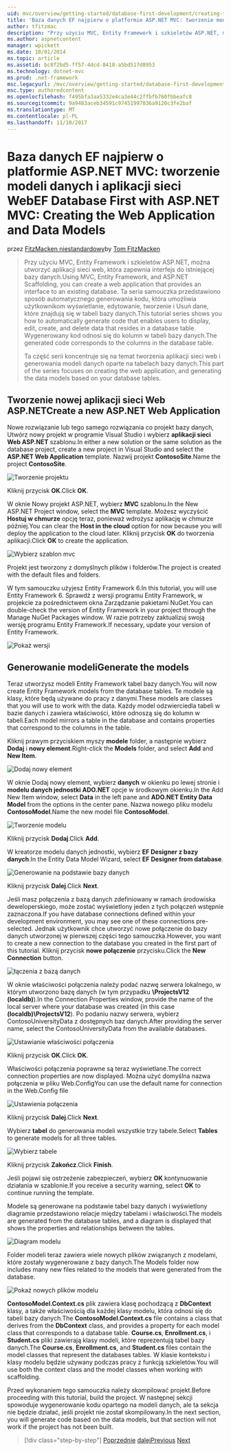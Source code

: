 ```yaml
---
uid: mvc/overview/getting-started/database-first-development/creating-the-web-application
title: 'Baza danych EF najpierw o platformie ASP.NET MVC: tworzenie modeli danych i aplikacji sieci Web | Dokumentacja firmy Microsoft'
author: tfitzmac
description: "Przy użyciu MVC, Entity Framework i szkieletów ASP.NET, można utworzyć aplikacji sieci web, która zapewnia interfejs do istniejącej bazy danych. Ten samouczek seri..."
ms.author: aspnetcontent
manager: wpickett
ms.date: 10/01/2014
ms.topic: article
ms.assetid: bc8f2bd5-ff57-4dcd-8418-a5bd517d8953
ms.technology: dotnet-mvc
ms.prod: .net-framework
msc.legacyurl: /mvc/overview/getting-started/database-first-development/creating-the-web-application
msc.type: authoredcontent
ms.openlocfilehash: f495bfa3aa5332e4ca3e44c2ffbfb760fbbeafc8
ms.sourcegitcommit: 9a9483aceb34591c97451997036a9120c3fe2baf
ms.translationtype: MT
ms.contentlocale: pl-PL
ms.lasthandoff: 11/10/2017
---
```

<a name="ef-database-first-with-aspnet-mvc-creating-the-web-application-and-data-models"></a><span data-ttu-id="76dd1-104">Baza danych EF najpierw o platformie ASP.NET MVC: tworzenie modeli danych i aplikacji sieci Web</span><span class="sxs-lookup"><span data-stu-id="76dd1-104">EF Database First with ASP.NET MVC: Creating the Web Application and Data Models</span></span>
====================
<span data-ttu-id="76dd1-105">przez [FitzMacken niestandardowy](https://github.com/tfitzmac)</span><span class="sxs-lookup"><span data-stu-id="76dd1-105">by [Tom FitzMacken](https://github.com/tfitzmac)</span></span>

> <span data-ttu-id="76dd1-106">Przy użyciu MVC, Entity Framework i szkieletów ASP.NET, można utworzyć aplikacji sieci web, która zapewnia interfejs do istniejącej bazy danych.</span><span class="sxs-lookup"><span data-stu-id="76dd1-106">Using MVC, Entity Framework, and ASP.NET Scaffolding, you can create a web application that provides an interface to an existing database.</span></span> <span data-ttu-id="76dd1-107">Ta seria samouczka przedstawiono sposób automatycznego generowania kodu, która umożliwia użytkownikom wyświetlanie, edytowanie, tworzenie i Usuń dane, które znajdują się w tabeli bazy danych.</span><span class="sxs-lookup"><span data-stu-id="76dd1-107">This tutorial series shows you how to automatically generate code that enables users to display, edit, create, and delete data that resides in a database table.</span></span> <span data-ttu-id="76dd1-108">Wygenerowany kod odnosi się do kolumn w tabeli bazy danych.</span><span class="sxs-lookup"><span data-stu-id="76dd1-108">The generated code corresponds to the columns in the database table.</span></span>
> 
> <span data-ttu-id="76dd1-109">Ta część serii koncentruje się na temat tworzenia aplikacji sieci web i generowania modeli danych oparte na tabelach bazy danych.</span><span class="sxs-lookup"><span data-stu-id="76dd1-109">This part of the series focuses on creating the web application, and generating the data models based on your database tables.</span></span>


## <a name="create-a-new-aspnet-web-application"></a><span data-ttu-id="76dd1-110">Tworzenie nowej aplikacji sieci Web ASP.NET</span><span class="sxs-lookup"><span data-stu-id="76dd1-110">Create a new ASP.NET Web Application</span></span>

<span data-ttu-id="76dd1-111">Nowe rozwiązanie lub tego samego rozwiązania co projekt bazy danych, Utwórz nowy projekt w programie Visual Studio i wybierz **aplikacji sieci Web ASP.NET** szablonu.</span><span class="sxs-lookup"><span data-stu-id="76dd1-111">In either a new solution or the same solution as the database project, create a new project in Visual Studio and select the **ASP.NET Web Application** template.</span></span> <span data-ttu-id="76dd1-112">Nazwij projekt **ContosoSite**.</span><span class="sxs-lookup"><span data-stu-id="76dd1-112">Name the project **ContosoSite**.</span></span>

![Tworzenie projektu](creating-the-web-application/_static/image1.png)

<span data-ttu-id="76dd1-114">Kliknij przycisk **OK**.</span><span class="sxs-lookup"><span data-stu-id="76dd1-114">Click **OK**.</span></span>

<span data-ttu-id="76dd1-115">W oknie Nowy projekt ASP.NET, wybierz **MVC** szablonu.</span><span class="sxs-lookup"><span data-stu-id="76dd1-115">In the New ASP.NET Project window, select the **MVC** template.</span></span> <span data-ttu-id="76dd1-116">Możesz wyczyścić **Hostuj w chmurze** opcję teraz, ponieważ wdrożysz aplikację w chmurze później.</span><span class="sxs-lookup"><span data-stu-id="76dd1-116">You can clear the **Host in the cloud** option for now because you will deploy the application to the cloud later.</span></span> <span data-ttu-id="76dd1-117">Kliknij przycisk **OK** do tworzenia aplikacji.</span><span class="sxs-lookup"><span data-stu-id="76dd1-117">Click **OK** to create the application.</span></span>

![Wybierz szablon mvc](creating-the-web-application/_static/image2.png)

<span data-ttu-id="76dd1-119">Projekt jest tworzony z domyślnych plików i folderów.</span><span class="sxs-lookup"><span data-stu-id="76dd1-119">The project is created with the default files and folders.</span></span>

<span data-ttu-id="76dd1-120">W tym samouczku użyjesz Entity Framework 6.</span><span class="sxs-lookup"><span data-stu-id="76dd1-120">In this tutorial, you will use Entity Framework 6.</span></span> <span data-ttu-id="76dd1-121">Sprawdź z wersji programu Entity Framework, w projekcie za pośrednictwem okna Zarządzanie pakietami NuGet.</span><span class="sxs-lookup"><span data-stu-id="76dd1-121">You can double-check the version of Entity Framework in your project through the Manage NuGet Packages window.</span></span> <span data-ttu-id="76dd1-122">W razie potrzeby zaktualizuj swoją wersję programu Entity Framework.</span><span class="sxs-lookup"><span data-stu-id="76dd1-122">If necessary, update your version of Entity Framework.</span></span>

![Pokaż wersji](creating-the-web-application/_static/image3.png)

## <a name="generate-the-models"></a><span data-ttu-id="76dd1-124">Generowanie modeli</span><span class="sxs-lookup"><span data-stu-id="76dd1-124">Generate the models</span></span>

<span data-ttu-id="76dd1-125">Teraz utworzysz modeli Entity Framework tabel bazy danych.</span><span class="sxs-lookup"><span data-stu-id="76dd1-125">You will now create Entity Framework models from the database tables.</span></span> <span data-ttu-id="76dd1-126">Te modele są klasy, które będą używane do pracy z danymi.</span><span class="sxs-lookup"><span data-stu-id="76dd1-126">These models are classes that you will use to work with the data.</span></span> <span data-ttu-id="76dd1-127">Każdy model odzwierciedla tabeli w bazie danych i zawiera właściwości, które odnoszą się do kolumn w tabeli.</span><span class="sxs-lookup"><span data-stu-id="76dd1-127">Each model mirrors a table in the database and contains properties that correspond to the columns in the table.</span></span>

<span data-ttu-id="76dd1-128">Kliknij prawym przyciskiem myszy **modele** folder, a następnie wybierz **Dodaj** i **nowy element**.</span><span class="sxs-lookup"><span data-stu-id="76dd1-128">Right-click the **Models** folder, and select **Add** and **New Item**.</span></span>

![Dodaj nowy element](creating-the-web-application/_static/image4.png)

<span data-ttu-id="76dd1-130">W oknie Dodaj nowy element, wybierz **danych** w okienku po lewej stronie i **modelu danych jednostki ADO.NET** opcje w środkowym okienku.</span><span class="sxs-lookup"><span data-stu-id="76dd1-130">In the Add New Item window, select **Data** in the left pane and **ADO.NET Entity Data Model** from the options in the center pane.</span></span> <span data-ttu-id="76dd1-131">Nazwa nowego pliku modelu **ContosoModel**.</span><span class="sxs-lookup"><span data-stu-id="76dd1-131">Name the new model file **ContosoModel**.</span></span>

![Tworzenie modelu](creating-the-web-application/_static/image5.png)

<span data-ttu-id="76dd1-133">Kliknij przycisk **Dodaj**.</span><span class="sxs-lookup"><span data-stu-id="76dd1-133">Click **Add**.</span></span>

<span data-ttu-id="76dd1-134">W kreatorze modelu danych jednostki, wybierz **EF Designer z bazy danych**.</span><span class="sxs-lookup"><span data-stu-id="76dd1-134">In the Entity Data Model Wizard, select **EF Designer from database**.</span></span>

![Generowanie na podstawie bazy danych](creating-the-web-application/_static/image6.png)

<span data-ttu-id="76dd1-136">Kliknij przycisk **Dalej**.</span><span class="sxs-lookup"><span data-stu-id="76dd1-136">Click **Next**.</span></span>

<span data-ttu-id="76dd1-137">Jeśli masz połączenia z bazą danych zdefiniowany w ramach środowiska deweloperskiego, może zostać wyświetlony jeden z tych połączeń wstępnie zaznaczona.</span><span class="sxs-lookup"><span data-stu-id="76dd1-137">If you have database connections defined within your development environment, you may see one of these connections pre-selected.</span></span> <span data-ttu-id="76dd1-138">Jednak użytkownik chce utworzyć nowe połączenie do bazy danych utworzonej w pierwszej części tego samouczka.</span><span class="sxs-lookup"><span data-stu-id="76dd1-138">However, you want to create a new connection to the database you created in the first part of this tutorial.</span></span> <span data-ttu-id="76dd1-139">Kliknij przycisk **nowe połączenie** przycisku.</span><span class="sxs-lookup"><span data-stu-id="76dd1-139">Click the **New Connection** button.</span></span>

![łączenia z bazą danych](creating-the-web-application/_static/image7.png)

<span data-ttu-id="76dd1-141">W oknie właściwości połączenia należy podać nazwę serwera lokalnego, w którym utworzono bazę danych (w tym przypadku **\ProjectsV12 (localdb)**).</span><span class="sxs-lookup"><span data-stu-id="76dd1-141">In the Connection Properties window, provide the name of the local server where your database was created (in this case **(localdb)\ProjectsV12**).</span></span> <span data-ttu-id="76dd1-142">Po podaniu nazwy serwera, wybierz ContosoUniversityData z dostępnych baz danych.</span><span class="sxs-lookup"><span data-stu-id="76dd1-142">After providing the server name, select the ContosoUniversityData from the available databases.</span></span>

![Ustawianie właściwości połączenia](creating-the-web-application/_static/image8.png)

<span data-ttu-id="76dd1-144">Kliknij przycisk **OK**.</span><span class="sxs-lookup"><span data-stu-id="76dd1-144">Click **OK**.</span></span>

<span data-ttu-id="76dd1-145">Właściwości połączenia poprawne są teraz wyświetlane.</span><span class="sxs-lookup"><span data-stu-id="76dd1-145">The correct connection properties are now displayed.</span></span> <span data-ttu-id="76dd1-146">Można użyć domyślna nazwa połączenia w pliku Web.Config</span><span class="sxs-lookup"><span data-stu-id="76dd1-146">You can use the default name for connection in the Web.Config file</span></span>

![Ustawienia połączenia](creating-the-web-application/_static/image9.png)

<span data-ttu-id="76dd1-148">Kliknij przycisk **Dalej**.</span><span class="sxs-lookup"><span data-stu-id="76dd1-148">Click **Next**.</span></span>

<span data-ttu-id="76dd1-149">Wybierz **tabel** do generowania modeli wszystkie trzy tabele.</span><span class="sxs-lookup"><span data-stu-id="76dd1-149">Select **Tables** to generate models for all three tables.</span></span>

![Wybierz tabele](creating-the-web-application/_static/image10.png)

<span data-ttu-id="76dd1-151">Kliknij przycisk **Zakończ**.</span><span class="sxs-lookup"><span data-stu-id="76dd1-151">Click **Finish**.</span></span>

<span data-ttu-id="76dd1-152">Jeśli pojawi się ostrzeżenie zabezpieczeń, wybierz **OK** kontynuowanie działania w szablonie.</span><span class="sxs-lookup"><span data-stu-id="76dd1-152">If you receive a security warning, select **OK** to continue running the template.</span></span>

<span data-ttu-id="76dd1-153">Modele są generowane na podstawie tabel bazy danych i wyświetlony diagramie przedstawiono relacje między tabelami i właściwości.</span><span class="sxs-lookup"><span data-stu-id="76dd1-153">The models are generated from the database tables, and a diagram is displayed that shows the properties and relationships between the tables.</span></span>

![Diagram modelu](creating-the-web-application/_static/image11.png)

<span data-ttu-id="76dd1-155">Folder modeli teraz zawiera wiele nowych plików związanych z modelami, które zostały wygenerowane z bazy danych.</span><span class="sxs-lookup"><span data-stu-id="76dd1-155">The Models folder now includes many new files related to the models that were generated from the database.</span></span>

![Pokaż nowych plików modelu](creating-the-web-application/_static/image12.png)

<span data-ttu-id="76dd1-157">**ContosoModel.Context.cs** plik zawiera klasę pochodzącą z **DbContext** klasy, a także właściwością dla każdej klasy modelu, która odnosi się do tabeli bazy danych.</span><span class="sxs-lookup"><span data-stu-id="76dd1-157">The **ContosoModel.Context.cs** file contains a class that derives from the **DbContext** class, and provides a property for each model class that corresponds to a database table.</span></span> <span data-ttu-id="76dd1-158">**Course.cs**, **Enrollment.cs**, i **Student.cs** pliki zawierają klasy modeli, które reprezentują tabel bazy danych.</span><span class="sxs-lookup"><span data-stu-id="76dd1-158">The **Course.cs**, **Enrollment.cs**, and **Student.cs** files contain the model classes that represent the databases tables.</span></span> <span data-ttu-id="76dd1-159">W klasie kontekstu i klasy modelu będzie używany podczas pracy z funkcją szkieletów.</span><span class="sxs-lookup"><span data-stu-id="76dd1-159">You will use both the context class and the model classes when working with scaffolding.</span></span>

<span data-ttu-id="76dd1-160">Przed wykonaniem tego samouczka należy skompilować projekt.</span><span class="sxs-lookup"><span data-stu-id="76dd1-160">Before proceeding with this tutorial, build the project.</span></span> <span data-ttu-id="76dd1-161">W następnej sekcji spowoduje wygenerowanie kodu opartego na modeli danych, ale ta sekcja nie będzie działać, jeśli projekt nie został skompilowany.</span><span class="sxs-lookup"><span data-stu-id="76dd1-161">In the next section, you will generate code based on the data models, but that section will not work if the project has not been built.</span></span>

>[!div class="step-by-step"]
<span data-ttu-id="76dd1-162">[Poprzednie](setting-up-database.md)
[dalej](generating-views.md)</span><span class="sxs-lookup"><span data-stu-id="76dd1-162">[Previous](setting-up-database.md)
[Next](generating-views.md)</span></span>
